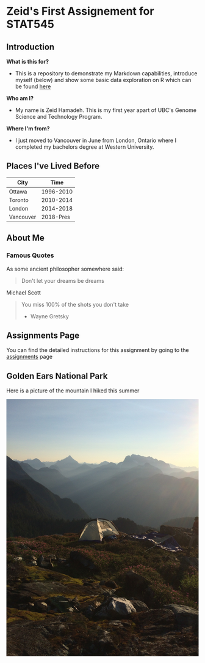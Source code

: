 # Zeid's First Assignement for STAT545

## Introduction

**What is this for?**

* This is a repository to demonstrate my Markdown capabilities, introduce myself (below) and show some basic data exploration on R which can be found [here](https://github.com/STAT545-UBC-students/hw01-zhamadeh/blob/master/hw01-gapminder.Rmd)

**Who am I?**

* My name is Zeid Hamadeh. This is my first year apart of UBC's Genome Science and Technology Program. 

**Where I'm from?**

* I just moved to Vancouver in June from London, Ontario where I completed my bachelors degree at Western University.

## Places I've Lived Before

|    **City**    | **Time** |
|----------------|------------|
| Ottawa         | 1996-2010  |
| Toronto        | 2010-2014  |
| London         | 2014-2018  |
| Vancouver      | 2018-Pres  |


## About Me

### Famous Quotes

As some ancient philosopher somewhere said:

> Don't let your dreams be dreams

Michael Scott

> You miss 100% of the shots you don't take
> - Wayne Gretsky

## Assignments Page

You can find the detailed instructions for this assignment by going to the [assignments](http://stat545.com/Classroom/assignments/) page 

## Golden Ears National Park

Here is a picture of the mountain I hiked this summer

![goldenears](goldenears2.jpg)

